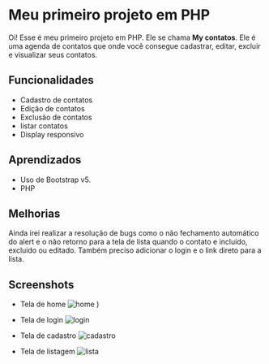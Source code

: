 
# Meu primeiro projeto em PHP

Oi! Esse é meu primeiro projeto em PHP.
Ele se chama **My contatos**. Ele é uma 
agenda de contatos que onde você consegue
cadastrar, editar, excluir e visualizar seus 
contatos. 

## Funcionalidades

- Cadastro de contatos
- Edição de contatos
- Exclusão de contatos
- listar contatos
- Display responsivo


## Aprendizados

- Uso de Bootstrap v5.
- PHP

## Melhorias

Ainda irei realizar a resolução de bugs como
o não fechamento automático do alert e o não 
retorno para a tela de lista quando o contato e 
incluido, excluido ou editado.
Também preciso adicionar o login e o link direto
para a lista.

## Screenshots

- Tela de home
![home](https://user-images.githubusercontent.com/85580552/171505906-48805574-af34-4066-bca6-ef1bd66b0de9.jpg)
)

- Tela de login
![login](https://user-images.githubusercontent.com/85580552/171505973-0403805f-8261-4a1a-9f91-12fdab72a63e.jpg)

- Tela de cadastro
![cadastro](https://user-images.githubusercontent.com/85580552/171505993-daa2a6e6-b4eb-4820-9b71-0784dc2d2e85.jpg)

- Tela de listagem
![lista](https://user-images.githubusercontent.com/85580552/171506012-198e4341-8591-4f8c-8d5b-f21585220715.jpg)

